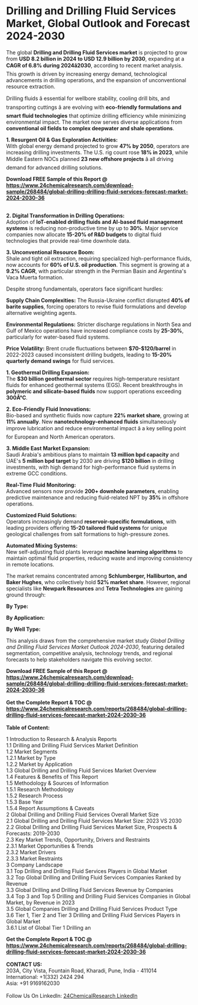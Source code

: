 <h1>Drilling and Drilling Fluid Services Market, Global Outlook and Forecast 2024-2030</h1><p>The global <strong>Drilling and Drilling Fluid Services market</strong> is projected to grow from <strong>USD 8.2 billion in 2024 to USD 12.9 billion by 2030</strong>, expanding at a <strong>CAGR of 6.8% during 2024â2030</strong>, according to recent market analysis. This growth is driven by increasing energy demand, technological advancements in drilling operations, and the expansion of unconventional resource extraction.</p><p>Drilling fluids â essential for wellbore stability, cooling drill bits, and transporting cuttings â are evolving with <strong>eco-friendly formulations and smart fluid technologies</strong> that optimize drilling efficiency while minimizing environmental impact. The market now serves diverse applications from <strong>conventional oil fields to complex deepwater and shale operations</strong>.</p><p><strong>1. Resurgent Oil &amp; Gas Exploration Activities:</strong><br>
With global energy demand projected to grow <strong>47% by 2050</strong>, operators are increasing drilling investments. The U.S. rig count rose <strong>18% in 2023</strong>, while Middle Eastern NOCs planned <strong>23 new offshore projects</strong> â all driving demand for advanced drilling solutions.</p><div><b>Download FREE Sample of this Report @ 
            <a href="https://www.24chemicalresearch.com/download-sample/268484/global-drilling-drilling-fluid-services-forecast-market-2024-2030-36">
            https://www.24chemicalresearch.com/download-sample/268484/global-drilling-drilling-fluid-services-forecast-market-2024-2030-36</a></b></div><br><p><strong>2. Digital Transformation in Drilling Operations:</strong><br>
Adoption of <strong>IoT-enabled drilling fluids and AI-based fluid management systems</strong> is reducing non-productive time by up to <strong>30%</strong>. Major service companies now allocate <strong>15-20% of R&amp;D budgets</strong> to digital fluid technologies that provide real-time downhole data.</p><p><strong>3. Unconventional Resource Boom:</strong><br>
Shale and tight oil extraction, requiring specialized high-performance fluids, now accounts for <strong>60% of U.S. oil production</strong>. This segment is growing at a <strong>9.2% CAGR</strong>, with particular strength in the Permian Basin and Argentina's Vaca Muerta formation.</p><p>Despite strong fundamentals, operators face significant hurdles:</p><p><strong>Supply Chain Complexities:</strong> The Russia-Ukraine conflict disrupted <strong>40% of barite supplies</strong>, forcing operators to revise fluid formulations and develop alternative weighting agents.</p><p><strong>Environmental Regulations:</strong> Stricter discharge regulations in North Sea and Gulf of Mexico operations have increased compliance costs by <strong>25-30%</strong>, particularly for water-based fluid systems.</p><p><strong>Price Volatility:</strong> Brent crude fluctuations between <strong>$70-$120/barrel</strong> in 2022-2023 caused inconsistent drilling budgets, leading to <strong>15-20% quarterly demand swings</strong> for fluid services.</p><p><strong>1. Geothermal Drilling Expansion:</strong><br>
The <strong>$30 billion geothermal sector</strong> requires high-temperature resistant fluids for enhanced geothermal systems (EGS). Recent breakthroughs in <strong>polymeric and silicate-based fluids</strong> now support operations exceeding <strong>300Â°C</strong>.</p><p><strong>2. Eco-Friendly Fluid Innovations:</strong><br>
Bio-based and synthetic fluids now capture <strong>22% market share</strong>, growing at <strong>11% annually</strong>. New <strong>nanotechnology-enhanced fluids</strong> simultaneously improve lubrication and reduce environmental impact â a key selling point for European and North American operators.</p><p><strong>3. Middle East Market Expansion:</strong><br>
Saudi Arabia's ambitious plans to maintain <strong>13 million bpd capacity</strong> and UAE's <strong>5 million bpd target</strong> by 2030 are driving <strong>$120 billion</strong> in drilling investments, with high demand for high-performance fluid systems in extreme GCC conditions.</p><p><strong>Real-Time Fluid Monitoring:</strong><br>
	Advanced sensors now provide <strong>200+ downhole parameters</strong>, enabling predictive maintenance and reducing fluid-related NPT by <strong>35%</strong> in offshore operations.</p><p><strong>Customized Fluid Solutions:</strong><br>
	Operators increasingly demand <strong>reservoir-specific formulations</strong>, with leading providers offering <strong>15-20 tailored fluid systems</strong> for unique geological challenges from salt formations to high-pressure zones.</p><p><strong>Automated Mixing Systems:</strong><br>
	New self-adjusting fluid plants leverage <strong>machine learning algorithms</strong> to maintain optimal fluid properties, reducing waste and improving consistency in remote locations.</p><p>The market remains concentrated among <strong>Schlumberger, Halliburton, and Baker Hughes</strong>, who collectively hold <strong>52% market share</strong>. However, regional specialists like <strong>Newpark Resources</strong> and <strong>Tetra Technologies</strong> are gaining ground through:</p><p><strong>By Type:</strong></p><p><strong>By Application:</strong></p><p><strong>By Well Type:</strong></p><p>This analysis draws from the comprehensive market study <em>Global Drilling and Drilling Fluid Services Market Outlook 2024-2030</em>, featuring detailed segmentation, competitive analysis, technology trends, and regional forecasts to help stakeholders navigate this evolving sector.</p><div><b>Download FREE Sample of this Report @ 
            <a href="https://www.24chemicalresearch.com/download-sample/268484/global-drilling-drilling-fluid-services-forecast-market-2024-2030-36">
            https://www.24chemicalresearch.com/download-sample/268484/global-drilling-drilling-fluid-services-forecast-market-2024-2030-36</a></b></div><br><div><b>Get the Complete Report & TOC @ 
            <a href="https://www.24chemicalresearch.com/reports/268484/global-drilling-drilling-fluid-services-forecast-market-2024-2030-36">
            https://www.24chemicalresearch.com/reports/268484/global-drilling-drilling-fluid-services-forecast-market-2024-2030-36</a></b></div><br>
            <b>Table of Content:</b><p>1 Introduction to Research & Analysis Reports<br />
    1.1 Drilling and Drilling Fluid Services Market Definition<br />
    1.2 Market Segments<br />
        1.2.1 Market by Type<br />
        1.2.2 Market by Application<br />
    1.3 Global Drilling and Drilling Fluid Services Market Overview<br />
    1.4 Features & Benefits of This Report<br />
    1.5 Methodology & Sources of Information<br />
        1.5.1 Research Methodology<br />
        1.5.2 Research Process<br />
        1.5.3 Base Year<br />
        1.5.4 Report Assumptions & Caveats<br />
2 Global Drilling and Drilling Fluid Services Overall Market Size<br />
    2.1 Global Drilling and Drilling Fluid Services Market Size: 2023 VS 2030<br />
    2.2 Global Drilling and Drilling Fluid Services Market Size, Prospects & Forecasts: 2019-2030<br />
    2.3 Key Market Trends, Opportunity, Drivers and Restraints<br />
        2.3.1 Market Opportunities & Trends<br />
        2.3.2 Market Drivers<br />
        2.3.3 Market Restraints<br />
3 Company Landscape<br />
    3.1 Top Drilling and Drilling Fluid Services Players in Global Market<br />
    3.2 Top Global Drilling and Drilling Fluid Services Companies Ranked by Revenue<br />
    3.3 Global Drilling and Drilling Fluid Services Revenue by Companies<br />
    3.4 Top 3 and Top 5 Drilling and Drilling Fluid Services Companies in Global Market, by Revenue in 2023<br />
    3.5 Global Companies Drilling and Drilling Fluid Services Product Type<br />
    3.6 Tier 1, Tier 2 and Tier 3 Drilling and Drilling Fluid Services Players in Global Market<br />
        3.6.1 List of Global Tier 1 Drilling an</p><div><b>Get the Complete Report & TOC @ 
            <a href="https://www.24chemicalresearch.com/reports/268484/global-drilling-drilling-fluid-services-forecast-market-2024-2030-36">
            https://www.24chemicalresearch.com/reports/268484/global-drilling-drilling-fluid-services-forecast-market-2024-2030-36</a></b></div><br><b>CONTACT US:</b><br>
            203A, City Vista, Fountain Road, Kharadi, Pune, India - 411014<br>
            International: +1(332) 2424 294<br>
            Asia: +91 9169162030 <br><br>
            Follow Us On LinkedIn: <a href="https://www.linkedin.com/company/24chemicalresearch/">24ChemicalResearch LinkedIn</a>